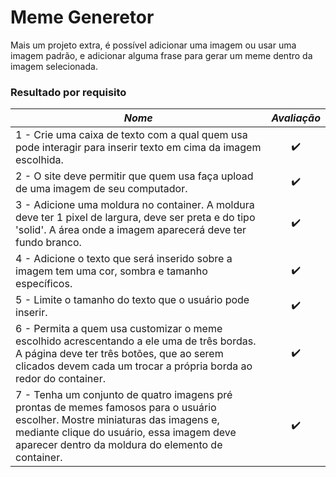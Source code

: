 # Meme Generetor

Mais um projeto extra, é possível adicionar uma imagem ou usar uma imagem padrão, e adicionar alguma frase para gerar um meme dentro da imagem selecionada.

### Resultado por requisito
*Nome* | *Avaliação*
--- | :---:
1 - Crie uma caixa de texto com a qual quem usa pode interagir para inserir texto em cima da imagem escolhida. | :heavy_check_mark:
2 - O site deve permitir que quem usa faça upload de uma imagem de seu computador. | :heavy_check_mark:
3 - Adicione uma moldura no container. A moldura deve ter 1 pixel de largura, deve ser preta e do tipo 'solid'. A área onde a imagem aparecerá deve ter fundo branco. | :heavy_check_mark:
4 - Adicione o texto que será inserido sobre a imagem tem uma cor, sombra e tamanho específicos. | :heavy_check_mark:
5 - Limite o tamanho do texto que o usuário pode inserir. | :heavy_check_mark:
6 - Permita a quem usa customizar o meme escolhido acrescentando a ele uma de três bordas. A página deve ter três botões, que ao serem clicados devem cada um trocar a própria borda ao redor do container. | :heavy_check_mark:
7 - Tenha um conjunto de quatro imagens pré prontas de memes famosos para o usuário escolher. Mostre miniaturas das imagens e, mediante clique do usuário, essa imagem deve aparecer dentro da moldura do elemento de container. | :heavy_check_mark:
